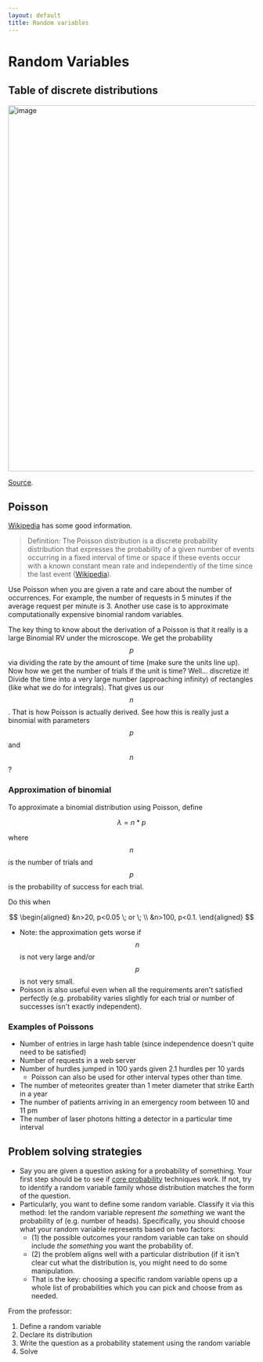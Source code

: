 ```yaml
---
layout: default
title: Random variables
---
```


# Random Variables 

## Table of discrete distributions 

<img width="746" alt="image" src="https://user-images.githubusercontent.com/57341225/152672412-08f9dde4-5189-456c-886d-82a9d46a2638.png">

[Source](https://web.stanford.edu/class/cs109/lectures/9-Continuous/9-Continuous.pdf).  

## Poisson 

[Wikipedia](https://en.wikipedia.org/wiki/Poisson_distribution) has some good information. 


> Definition: The Poisson distribution is a discrete probability distribution that expresses the probability of a given number of events occurring in a fixed interval of time or space if these events occur with a known constant mean rate and independently of the time since the last event ([Wikipedia](https://en.wikipedia.org/wiki/Poisson_distribution)). 


Use Poisson when you are given a rate and care about the number of occurrences. For example, the number of requests in 5 minutes if the average request per minute is 3. Another use case is to approximate computationally expensive binomial random variables. 

The key thing to know about the derivation of a Poisson is that it really is a large Binomial RV under the microscope. We get the probability $$p$$ via dividing the rate by the amount of time (make sure the units line up). Now how we get the number of trials if the unit is time? Well... discretize it! Divide the time into a very large number (approaching infinity) of rectangles (like what we do for integrals). That gives us our $$n$$. That is how Poisson is actually derived. See how this is really just a binomial with parameters $$p$$ and $$n$$? 


### Approximation of binomial 

To approximate a binomial distribution using Poisson, define 

$$\lambda=n*p$$ 

where $$n$$ is the number of trials and $$p$$ is the probability of success for each trial. 

Do this when 

$$
\begin{aligned}
&n>20, p<0.05 \; or \;  \\
&n>100, p<0.1. 
\end{aligned}
$$

- Note: the approximation gets worse if $$n$$ is not very large and/or $$p$$ is not very small. 
- Poisson is also useful even when all the requirements aren't satisfied perfectly (e.g. probability varies slightly for each trial or number of successes isn't exactly independent). 

### Examples of Poissons 

- Number of entries in large hash table (since independence doesn't quite need to be satisfied) 
- Number of requests in a web server 
- Number of hurdles jumped in 100 yards given 2.1 hurdles per 10 yards 
  - Poisson can also be used for other interval types other than time. 
- The number of meteorites greater than 1 meter diameter that strike Earth in a year
- The number of patients arriving in an emergency room between 10 and 11 pm
- The number of laser photons hitting a detector in a particular time interval


## Problem solving strategies 
- Say you are given a question asking for a probability of something. Your first step should be to see if [core probability](core-probability) techniques work. If not, try to identify a random variable family whose distribution matches the form of the question. 
- Particularly, you want to define some random variable. Classify it via this method: let the random variable represent _the something_ we want the probability of (e.g. number of heads). Specifically, you should choose what your random variable represents based on two factors:
  - (1) the possible outcomes your random variable can take on should include _the something_ you want the probability of. 
  - (2) the problem aligns well with a particular distribution (if it isn't clear cut what the distribution is, you might need to do some manipulation. 
  - That is the key: choosing a specific random variable opens up a whole list of probabilities which you can pick and choose from as needed. 

From the professor: 
1. Define a random variable
2. Declare its distribution
3. Write the question as a probability statement using the random variable
4. Solve 
